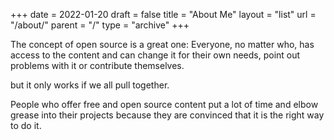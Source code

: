 +++
date = 2022-01-20
draft = false
title = "About Me"
layout = "list"
url = "/about/"
parent = "/"
type = "archive"
+++

The concept of open source is a great one: Everyone, no matter who, has access to the content and can change it for their own needs, point out problems with it or contribute themselves.

but it only works if we all pull together.

People who offer free and open source content put a lot of time and elbow grease into their projects because they are convinced that it is the right way to do it.

